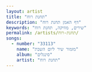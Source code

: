 ```yaml
---
layout: artist
title: "תחנת רוח"
description: "דף האמן תחנת רוח"
keywords: "שירים, מוזיקה, תחנת רוח"
permalink: /artists/תחנת-רוח/
songs:
  - number: "33113"
    name: "מזמור שיר ליום השבת"
    album: "סינגלים"
    artist: "תחנת רוח"
---
```

